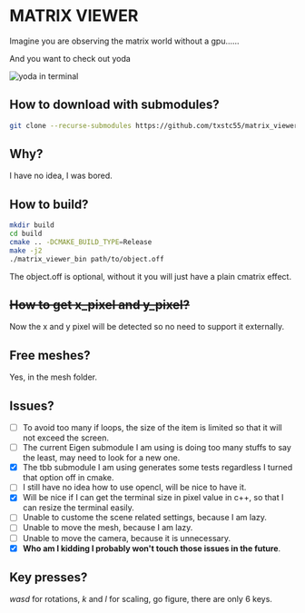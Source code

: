 # MATRIX VIEWER

Imagine you are observing the matrix world without a gpu......

And you want to check out yoda

![yoda in terminal](https://github.com/txstc55/matrix_viewer/raw/master/pic/matrix_effect.png)



## How to download with submodules?
```bash
git clone --recurse-submodules https://github.com/txstc55/matrix_viewer
```

## Why?
I have no idea, I was bored.

## How to build?
```bash
mkdir build
cd build
cmake .. -DCMAKE_BUILD_TYPE=Release
make -j2
./matrix_viewer_bin path/to/object.off
```
The object.off is optional, without it you will just have a plain cmatrix effect.

## ~~How to get x_pixel and y_pixel?~~
Now the x and y pixel will be detected so no need to support it externally.

## Free meshes?
Yes, in the mesh folder.

## Issues?
- [ ] To avoid too many if loops, the size of the item is limited so that it will not exceed the screen.
- [ ] The current Eigen submodule I am using is doing too many stuffs to say the least, may need to look for a new one.
- [x] The tbb submodule I am using generates some tests regardless I turned that option off in cmake.
- [ ] I still have no idea how to use opencl, will be nice to have it.
- [x] Will be nice if I can get the terminal size in pixel value in c++, so that I can resize the terminal easily.
- [ ] Unable to custome the scene related settings, because I am lazy.
- [ ] Unable to move the mesh, because I am lazy.
- [ ] Unable to move the camera, because it is unnecessary.
- [x] **Who am I kidding I probably won't touch those issues in the future**.

## Key presses?
*wasd* for rotations, *k* and *l* for scaling, go figure, there are only 6 keys.
